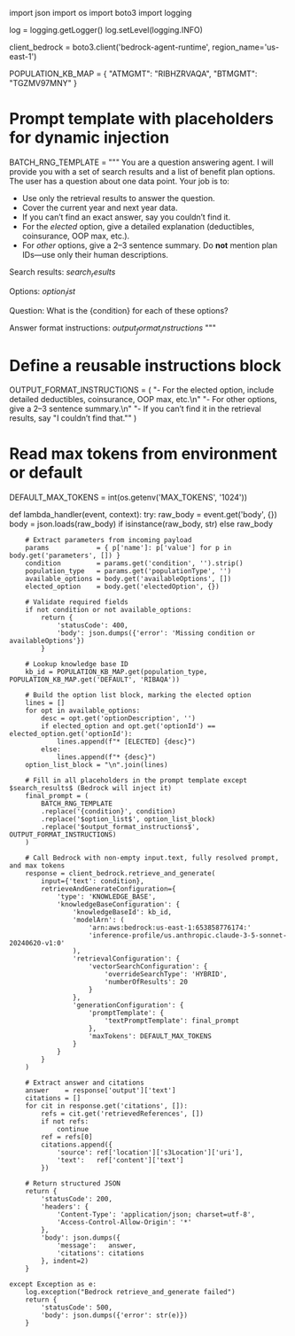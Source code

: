 import json
import os
import boto3
import logging

log = logging.getLogger()
log.setLevel(logging.INFO)

client_bedrock = boto3.client('bedrock-agent-runtime', region_name='us-east-1')

POPULATION_KB_MAP = {
    "ATMGMT": "RIBHZRVAQA",
    "BTMGMT": "TGZMV97MNY"
}

# Prompt template with placeholders for dynamic injection
BATCH_RNG_TEMPLATE = """
You are a question answering agent. I will provide you with a set of search results
and a list of benefit plan options. The user has a question about one data point.
Your job is to:
  - Use only the retrieval results to answer the question.
  - Cover the current year and next year data.
  - If you can’t find an exact answer, say you couldn’t find it.
  - For the *elected* option, give a detailed explanation (deductibles, coinsurance, OOP max, etc.).
  - For *other* options, give a 2–3 sentence summary.
Do **not** mention plan IDs—use only their human descriptions.

Search results:
$search_results$

Options:
$option_list$

Question:
What is the {condition} for each of these options?

Answer format instructions:
$output_format_instructions$
"""

# Define a reusable instructions block
OUTPUT_FORMAT_INSTRUCTIONS = (
    "- For the elected option, include detailed deductibles, coinsurance, OOP max, etc.\n"
    "- For other options, give a 2–3 sentence summary.\n"
    "- If you can’t find it in the retrieval results, say \"I couldn’t find that.\""
)

# Read max tokens from environment or default
DEFAULT_MAX_TOKENS = int(os.getenv('MAX_TOKENS', '1024'))


def lambda_handler(event, context):
    try:
        raw_body = event.get('body', {})
        body     = json.loads(raw_body) if isinstance(raw_body, str) else raw_body

        # Extract parameters from incoming payload
        params            = { p['name']: p['value'] for p in body.get('parameters', []) }
        condition         = params.get('condition', '').strip()
        population_type   = params.get('populationType', '')
        available_options = body.get('availableOptions', [])
        elected_option    = body.get('electedOption', {})

        # Validate required fields
        if not condition or not available_options:
            return {
                'statusCode': 400,
                'body': json.dumps({'error': 'Missing condition or availableOptions'})
            }

        # Lookup knowledge base ID
        kb_id = POPULATION_KB_MAP.get(population_type, POPULATION_KB_MAP.get('DEFAULT', 'RIBAQA'))

        # Build the option list block, marking the elected option
        lines = []
        for opt in available_options:
            desc = opt.get('optionDescription', '')
            if elected_option and opt.get('optionId') == elected_option.get('optionId'):
                lines.append(f"* [ELECTED] {desc}")
            else:
                lines.append(f"* {desc}")
        option_list_block = "\n".join(lines)

        # Fill in all placeholders in the prompt template except $search_results$ (Bedrock will inject it)
        final_prompt = (
            BATCH_RNG_TEMPLATE
            .replace('{condition}', condition)
            .replace('$option_list$', option_list_block)
            .replace('$output_format_instructions$', OUTPUT_FORMAT_INSTRUCTIONS)
        )

        # Call Bedrock with non-empty input.text, fully resolved prompt, and max tokens
        response = client_bedrock.retrieve_and_generate(
            input={'text': condition},
            retrieveAndGenerateConfiguration={
                'type': 'KNOWLEDGE_BASE',
                'knowledgeBaseConfiguration': {
                    'knowledgeBaseId': kb_id,
                    'modelArn': (
                        'arn:aws:bedrock:us-east-1:653858776174:'
                        'inference-profile/us.anthropic.claude-3-5-sonnet-20240620-v1:0'
                    ),
                    'retrievalConfiguration': {
                        'vectorSearchConfiguration': {
                            'overrideSearchType': 'HYBRID',
                            'numberOfResults': 20
                        }
                    },
                    'generationConfiguration': {
                        'promptTemplate': {
                            'textPromptTemplate': final_prompt
                        },
                        'maxTokens': DEFAULT_MAX_TOKENS
                    }
                }
            }
        )

        # Extract answer and citations
        answer    = response['output']['text']
        citations = []
        for cit in response.get('citations', []):
            refs = cit.get('retrievedReferences', [])
            if not refs:
                continue
            ref = refs[0]
            citations.append({
                'source': ref['location']['s3Location']['uri'],
                'text':   ref['content']['text']
            })

        # Return structured JSON
        return {
            'statusCode': 200,
            'headers': {
                'Content-Type': 'application/json; charset=utf-8',
                'Access-Control-Allow-Origin': '*'
            },
            'body': json.dumps({
                'message':   answer,
                'citations': citations
            }, indent=2)
        }

    except Exception as e:
        log.exception("Bedrock retrieve_and_generate failed")
        return {
            'statusCode': 500,
            'body': json.dumps({'error': str(e)})
        }
